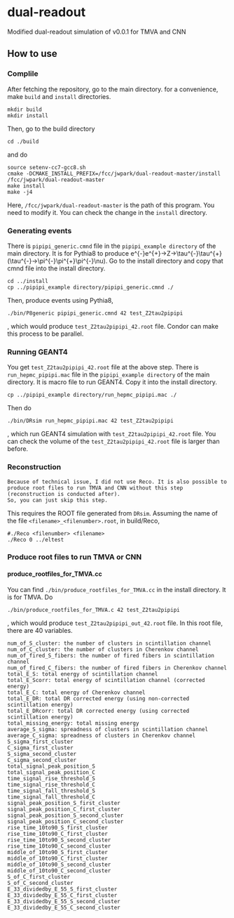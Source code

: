 # dual-readout
Modified dual-readout simulation of v0.0.1 for TMVA and CNN

## How to use
### Complile
After fetching the repository, go to the main directory.
for a convenience, make `build` and `install` directories.

    mkdir build
    mkdir install

Then, go to the build directory

    cd ./build

and do

    source setenv-cc7-gcc8.sh
    cmake -DCMAKE_INSTALL_PREFIX=/fcc/jwpark/dual-readout-master/install /fcc/jwpark/dual-readout-master
    make install
    make -j4
    
Here, `/fcc/jwpark/dual-readout-master` is the path of this program. You need to modify it.
You can check the change in the `install` directory.

### Generating events
There is `pipipi_generic.cmnd` file in the `pipipi_example directory` of the main directory. It is for Pythia8 to produce e^{-}e^{+}→Z→\tau^{-}\tau^{+} (\tau^{-}→\pi^{-}\pi^{+}\pi^{-}\nu).
Go to the install directory and copy that cmnd file into the install directory.

    cd ../install
    cp ../pipipi_example directory/pipipi_generic.cmnd ./
    
Then, produce events using Pythia8,

    ./bin/P8generic pipipi_generic.cmnd 42 test_Z2tau2pipipi
    
, which would produce `test_Z2tau2pipipi_42.root` file. Condor can make this process to be parallel.

### Running GEANT4
You get `test_Z2tau2pipipi_42.root` file at the above step. There is `run_hepmc_pipipi.mac` file in the `pipipi_example directory` of the main directory. It is macro file to run GEANT4. Copy it into the install directory.

    cp ../pipipi_example directory/run_hepmc_pipipi.mac ./
    
Then do

    ./bin/DRsim run_hepmc_pipipi.mac 42 test_Z2tau2pipipi

, which run GEANT4 simulation with `test_Z2tau2pipipi_42.root` file. You can check the volume of the `test_Z2tau2pipipi_42.root` file is larger than before.

### Reconstruction
    Because of technical issue, I did not use Reco. It is also possible to produce root files to run TMVA and CNN without this step (reconstruction is conducted after).
    So, you can just skip this step.
This requires the ROOT file generated from `DRsim`. Assuming the name of the file `<filename>_<filenumber>.root`, in build/Reco,

    #./Reco <filenumber> <filename>
    ./Reco 0 ../eltest

### Produce root files to run TMVA or CNN
#### produce_rootfiles_for_TMVA.cc
You can find `./bin/produce_rootfiles_for_TMVA.cc` in the install directory. It is for TMVA. Do

    ./bin/produce_rootfiles_for_TMVA.c 42 test_Z2tau2pipipi

, which would produce `test_Z2tau2pipipi_out_42.root` file. In this root file, there are 40 variables. 

    num_of_S_cluster: the number of clusters in scintillation channel
    num_of_C_cluster: the number of clusters in Cherenkov channel
    num_of_fired_S_fibers: the number of fired fibers in scintillation channel
    num_of_fired_C_fibers: the number of fired fibers in Cherenkov channel
    total_E_S: total energy of scintillation channel
    total_E_Scorr: total energy of scintillation channel (corrected energy)
    total_E_C: total energy of Cherenkov channel
    total_E_DR: total DR corrected energy (using non-corrected scintillation energy)
    total_E_DRcorr: total DR corrected energy (using corrected scintillation energy)
    total_missing_energy: total missing energy
    average_S_sigma: spreadness of clusters in scintillation channel
    average_C_sigma: spreadness of clusters in Cherenkov channel
    S_sigma_first_cluster
    C_sigma_first_cluster
    S_sigma_second_cluster
    C_sigma_second_cluster
    total_signal_peak_position_S
    total_signal_peak_position_C
    time_signal_rise_threshold_S
    time_signal_rise_threshold_C
    time_signal_fall_threshold_S
    time_signal_fall_threshold_C
    signal_peak_position_S_first_cluster
    signal_peak_position_C_first_cluster
    signal_peak_position_S_second_cluster
    signal_peak_position_C_second_cluster
    rise_time_10to90_S_first_cluster
    rise_time_10to90_C_first_cluster
    rise_time_10to90_S_second_cluster
    rise_time_10to90_C_second_cluster
    middle_of_10to90_S_first_cluster
    middle_of_10to90_C_first_cluster
    middle_of_10to90_S_second_cluster
    middle_of_10to90_C_second_cluster
    S_of_C_first_cluster
    S_of_C_second_cluster
    E_33_dividedby_E_55_S_first_cluster
    E_33_dividedby_E_55_C_first_cluster
    E_33_dividedby_E_55_S_second_cluster
    E_33_dividedby_E_55_C_second_cluster
    
